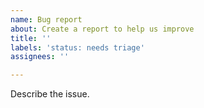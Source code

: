 ```yaml
---
name: Bug report
about: Create a report to help us improve
title: ''
labels: 'status: needs triage'
assignees: ''

---
```


Describe the issue.
